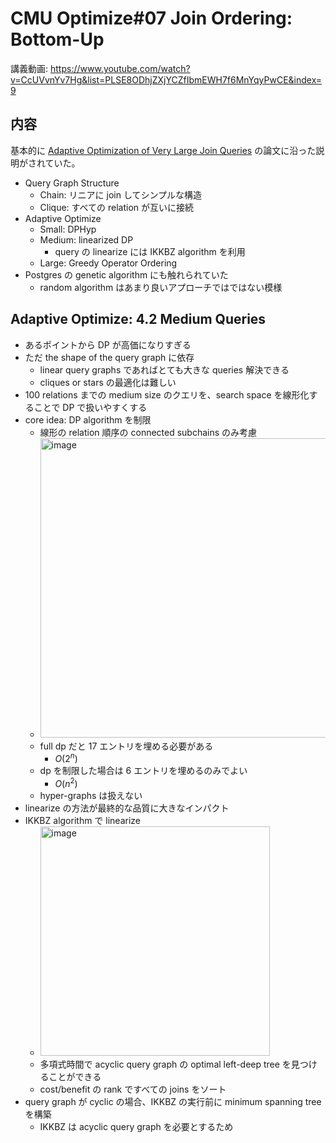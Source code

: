 # CMU Optimize#07 Join Ordering: Bottom-Up

講義動画: https://www.youtube.com/watch?v=CcUVvnYv7Hg&list=PLSE8ODhjZXjYCZfIbmEWH7f6MnYqyPwCE&index=9

## 内容

基本的に [Adaptive Optimization of Very Large Join Queries](https://dl.acm.org/doi/pdf/10.1145/3183713.3183733) の論文に沿った説明がされていた。

- Query Graph Structure
  - Chain: リニアに join してシンプルな構造
  - Clique: すべての relation が互いに接続
- Adaptive Optimize
  - Small: DPHyp
  - Medium: linearized DP
    - query の linearize には IKKBZ algorithm を利用
  - Large:  Greedy Operator Ordering
- Postgres の genetic algorithm にも触れられていた
  - random algorithm はあまり良いアプローチではではない模様

## Adaptive Optimize: 4.2 Medium Queries

- あるポイントから DP が高価になりすぎる
- ただ the shape of the query graph に依存
  - linear query graphs であればとても大きな queries 解決できる
  - cliques or stars の最適化は難しい
- 100 relations までの medium size のクエリを、search space を線形化することで DP で扱いやすくする
- core idea: DP algorithm を制限
  - 線形の relation 順序の connected subchains のみ考慮
  - <img width="479" alt="image" src="https://github.com/user-attachments/assets/98b4ce83-4999-4533-abd0-321f07ac9679" />
  - full dp だと 17 エントリを埋める必要がある
    - $`O(2^n)`$
  - dp を制限した場合は 6 エントリを埋めるのみでよい
    - $`O(n^2)`$
  - hyper-graphs は扱えない
- linearize の方法が最終的な品質に大きなインパクト
- IKKBZ algorithm で linearize
  - <img width="367" alt="image" src="https://github.com/user-attachments/assets/1592843f-21b1-4373-bbbf-86e16eaf0d87" />
  - 多項式時間で acyclic query graph の optimal left-deep tree を見つけることができる
  - cost/benefit の rank ですべての joins をソート
- query graph が cyclic の場合、IKKBZ の実行前に minimum spanning tree を構築
  - IKKBZ は acyclic query graph を必要とするため

